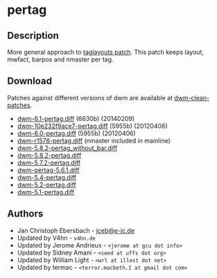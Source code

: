 pertag
======

Description
-----------
More general approach to [taglayouts patch][1]. This patch keeps layout,
mwfact, barpos and nmaster per tag.

Download
--------
Patches against different versions of dwm are available at
[dwm-clean-patches](https://github.com/jceb/dwm-clean-patches).

 * [dwm-6.1-pertag.diff](dwm-6.1-pertag.diff) (6630b) (20140209)
 * [dwm-10e232f9ace7-pertag.diff](dwm-10e232f9ace7-pertag.diff) (5955b) (20120406)
 * [dwm-6.0-pertag.diff](dwm-6.0-pertag.diff) (5955b) (20120406)
 * [dwm-r1578-pertag.diff][9] (nmaster included in mainline)
 * [dwm-5.8.2-pertag\_without\_bar.diff][8]
 * [dwm-5.8.2-pertag.diff][7]
 * [dwm-5.7.2-pertag.diff][6]
 * [dwm-pertag-5.6.1.diff][5]
 * [dwm-5.4-pertag.diff][4]
 * [dwm-5.2-pertag.diff][3]
 * [dwm-5.1-pertag.diff][2]

Authors
-------
 * Jan Christoph Ebersbach - <jceb@e-jc.de>
 * Updated by V4hn - `v4hn.de`
 * Updated by Jerome Andrieux - `<jerome at gcu dot info>`
 * Updated by Sidney Amani - `<seed at uffs dot org>`
 * Updated by William Light - `<wrl at illest dot net>`
 * Updated by termac - `<terror.macbeth.I at gmail dot com>`

[1]: historical/taglayouts
[2]: http://v4hn.de/patches/dwm-5.1-pertag.diff
[3]: historical/dwm-5.2-pertag.diff
[4]: historical/dwm-5.4-pertag.diff
[5]: historical/dwm-pertag-5.6.1.diff
[6]: historical/dwm-5.7.2-pertag.diff
[7]: dwm-5.8.2-pertag.diff
[8]: dwm-5.8.2-pertag_without_bar.diff
[9]: dwm-r1578-pertag.diff
